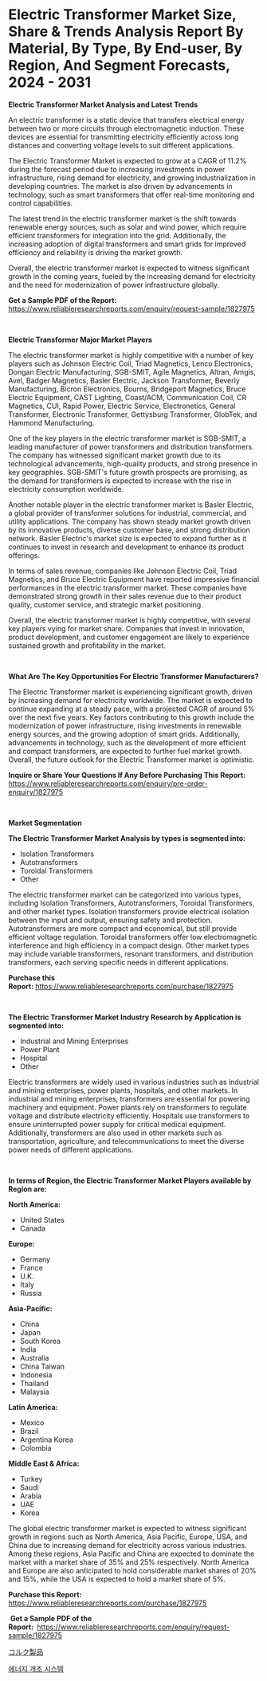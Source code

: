 <p><h1>Electric Transformer Market Size, Share & Trends Analysis Report By Material, By Type, By End-user, By Region, And Segment Forecasts, 2024 - 2031</h1></p><p><strong>Electric Transformer Market Analysis and Latest Trends</strong></p>
<p><p>An electric transformer is a static device that transfers electrical energy between two or more circuits through electromagnetic induction. These devices are essential for transmitting electricity efficiently across long distances and converting voltage levels to suit different applications.</p><p>The Electric Transformer Market is expected to grow at a CAGR of 11.2% during the forecast period due to increasing investments in power infrastructure, rising demand for electricity, and growing industrialization in developing countries. The market is also driven by advancements in technology, such as smart transformers that offer real-time monitoring and control capabilities.</p><p>The latest trend in the electric transformer market is the shift towards renewable energy sources, such as solar and wind power, which require efficient transformers for integration into the grid. Additionally, the increasing adoption of digital transformers and smart grids for improved efficiency and reliability is driving the market growth.</p><p>Overall, the electric transformer market is expected to witness significant growth in the coming years, fueled by the increasing demand for electricity and the need for modernization of power infrastructure globally.</p></p>
<p><strong>Get a Sample PDF of the Report:&nbsp;</strong> <a href="https://www.reliableresearchreports.com/enquiry/request-sample/1827975">https://www.reliableresearchreports.com/enquiry/request-sample/1827975</a></p>
<p>&nbsp;</p>
<p><strong>Electric Transformer Major Market Players</strong></p>
<p><p>The electric transformer market is highly competitive with a number of key players such as Johnson Electric Coil, Triad Magnetics, Lenco Electronics, Dongan Electric Manufacturing, SGB-SMIT, Agile Magnetics, Altran, Amgis, Avel, Badger Magnetics, Basler Electric, Jackson Transformer, Beverly Manufacturing, Bicron Electronics, Bourns, Bridgeport Magnetics, Bruce Electric Equipment, CAST Lighting, Coast/ACM, Communication Coil, CR Magnetics, CUI, Rapid Power, Electric Service, Electronetics, General Transformer, Electronic Transformer, Gettysburg Transformer, GlobTek, and Hammond Manufacturing.</p><p>One of the key players in the electric transformer market is SGB-SMIT, a leading manufacturer of power transformers and distribution transformers. The company has witnessed significant market growth due to its technological advancements, high-quality products, and strong presence in key geographies. SGB-SMIT's future growth prospects are promising, as the demand for transformers is expected to increase with the rise in electricity consumption worldwide.</p><p>Another notable player in the electric transformer market is Basler Electric, a global provider of transformer solutions for industrial, commercial, and utility applications. The company has shown steady market growth driven by its innovative products, diverse customer base, and strong distribution network. Basler Electric's market size is expected to expand further as it continues to invest in research and development to enhance its product offerings.</p><p>In terms of sales revenue, companies like Johnson Electric Coil, Triad Magnetics, and Bruce Electric Equipment have reported impressive financial performances in the electric transformer market. These companies have demonstrated strong growth in their sales revenue due to their product quality, customer service, and strategic market positioning.</p><p>Overall, the electric transformer market is highly competitive, with several key players vying for market share. Companies that invest in innovation, product development, and customer engagement are likely to experience sustained growth and profitability in the market.</p></p>
<p>&nbsp;</p>
<p><strong>What Are The Key Opportunities For Electric Transformer Manufacturers?</strong></p>
<p><p>The Electric Transformer market is experiencing significant growth, driven by increasing demand for electricity worldwide. The market is expected to continue expanding at a steady pace, with a projected CAGR of around 5% over the next five years. Key factors contributing to this growth include the modernization of power infrastructure, rising investments in renewable energy sources, and the growing adoption of smart grids. Additionally, advancements in technology, such as the development of more efficient and compact transformers, are expected to further fuel market growth. Overall, the future outlook for the Electric Transformer market is optimistic.</p></p>
<p><strong>Inquire or Share Your Questions If Any Before Purchasing This Report:</strong> <a href="https://www.reliableresearchreports.com/enquiry/pre-order-enquiry/1827975">https://www.reliableresearchreports.com/enquiry/pre-order-enquiry/1827975</a></p>
<p>&nbsp;</p>
<p><strong>Market Segmentation</strong></p>
<p><strong>The Electric Transformer Market Analysis by types is segmented into:</strong></p>
<p><ul><li>Isolation Transformers</li><li>Autotransformers</li><li>Toroidal Transformers</li><li>Other</li></ul></p>
<p><p>The electric transformer market can be categorized into various types, including Isolation Transformers, Autotransformers, Toroidal Transformers, and other market types. Isolation transformers provide electrical isolation between the input and output, ensuring safety and protection. Autotransformers are more compact and economical, but still provide efficient voltage regulation. Toroidal transformers offer low electromagnetic interference and high efficiency in a compact design. Other market types may include variable transformers, resonant transformers, and distribution transformers, each serving specific needs in different applications.</p></p>
<p><strong>Purchase this Report:&nbsp;</strong><a href="https://www.reliableresearchreports.com/purchase/1827975">https://www.reliableresearchreports.com/purchase/1827975</a></p>
<p>&nbsp;</p>
<p><strong>The Electric Transformer Market Industry Research by Application is segmented into:</strong></p>
<p><ul><li>Industrial and Mining Enterprises</li><li>Power Plant</li><li>Hospital</li><li>Other</li></ul></p>
<p><p>Electric transformers are widely used in various industries such as industrial and mining enterprises, power plants, hospitals, and other markets. In industrial and mining enterprises, transformers are essential for powering machinery and equipment. Power plants rely on transformers to regulate voltage and distribute electricity efficiently. Hospitals use transformers to ensure uninterrupted power supply for critical medical equipment. Additionally, transformers are also used in other markets such as transportation, agriculture, and telecommunications to meet the diverse power needs of different applications.</p></p>
<p>&nbsp;</p>
<p><strong>In terms of Region, the Electric Transformer Market Players available by Region are:</strong></p>
<p>
    <p> <strong> North America: </strong>
        <ul>
            <li>United States</li>
            <li>Canada</li>
        </ul>
        </p> 
    <p> <strong> Europe: </strong>
        <ul>
            <li>Germany</li>
            <li>France</li>
            <li>U.K.</li>
            <li>Italy</li>
            <li>Russia</li>
        </ul>
        </p> 
    <p> <strong> Asia-Pacific: </strong>
        <ul>
            <li>China</li>
            <li>Japan</li>
            <li>South Korea</li>
            <li>India</li>
            <li>Australia</li>
            <li>China Taiwan</li>
            <li>Indonesia</li>
            <li>Thailand</li>
            <li>Malaysia</li>
        </ul>
        </p> 
    <p> <strong> Latin America: </strong>
        <ul>
            <li>Mexico</li>
            <li>Brazil</li>
            <li>Argentina Korea</li>
            <li>Colombia</li>
        </ul>
        </p> 
    <p> <strong> Middle East & Africa: </strong>
        <ul>
            <li>Turkey</li>
            <li>Saudi</li>
            <li>Arabia</li>
            <li>UAE</li>
            <li>Korea</li>
        </ul>
    </p>
    </p>
<p><p>The global electric transformer market is expected to witness significant growth in regions such as North America, Asia Pacific, Europe, USA, and China due to increasing demand for electricity across various industries. Among these regions, Asia Pacific and China are expected to dominate the market with a market share of 35% and 25% respectively. North America and Europe are also anticipated to hold considerable market shares of 20% and 15%, while the USA is expected to hold a market share of 5%.</p></p>
<p><strong>Purchase this Report: </strong><a href="https://www.reliableresearchreports.com/purchase/1827975">https://www.reliableresearchreports.com/purchase/1827975</a></p>
<p>&nbsp;<strong>Get a Sample PDF of the Report:&nbsp;&nbsp;</strong><a href="https://www.reliableresearchreports.com/enquiry/request-sample/1827975">https://www.reliableresearchreports.com/enquiry/request-sample/1827975</a></p>
<p><strong></strong></p>
<p><p><a href="https://github.com/mreklxf44233/Market-Research-Report-List-1/blob/main/422996216175.md">コルク製品</a></p><p><a href="https://github.com/oajzkywllm460/Market-Research-Report-List-1/blob/main/713589215005.md">에너지 개조 시스템</a></p></p>